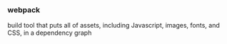 ### webpack   
build tool that puts all of assets, including Javascript, images, fonts, and CSS, in a dependency graph
